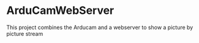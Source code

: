 # ArduCamWebServer
This project combines the Arducam and a webserver to show a picture by picture stream 
